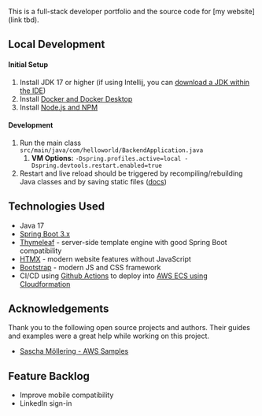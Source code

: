This is a full-stack developer portfolio and the source code for [my website](link tbd).

## Local Development
#### Initial Setup
1. Install JDK 17 or higher (if using Intellij, you can [download a JDK within the IDE](https://www.jetbrains.com/guide/java/tips/download-jdk/))
2. Install [Docker and Docker Desktop](https://docs.docker.com/get-docker/)
3. Install [Node.js and NPM](https://docs.npmjs.com/downloading-and-installing-node-js-and-npm)

#### Development
1. Run the main class `src/main/java/com/helloworld/BackendApplication.java`
   1. **VM Options:** `-Dspring.profiles.active=local -Dspring.devtools.restart.enabled=true`
2. Restart and live reload should be triggered by recompiling/rebuilding Java classes and by saving static files 
([docs](https://docs.spring.io/spring-boot/docs/current/reference/html/using.html#using.devtools.livereload)) 

## Technologies Used
- Java 17
- [Spring Boot 3.x](https://spring.io/projects/spring-boot)
- [Thymeleaf](https://www.thymeleaf.org/) - server-side template engine with good Spring Boot compatibility 
- [HTMX](https://htmx.org/) - modern website features without JavaScript 
- [Bootstrap](https://getbootstrap.com/) - modern JS and CSS framework 
- CI/CD using [Github Actions](./.github/workflows) 
to deploy into [AWS ECS using Cloudformation](./aws/cloudformation/master.yaml) 


## Acknowledgements
Thank you to the following open source projects and authors. 
Their guides and examples were a great help while working on this project. 
- [Sascha Möllering - AWS Samples](https://github.com/aws-samples/reactive-refarch-cloudformation/tree/master)

## Feature Backlog
- Improve mobile compatibility
- LinkedIn sign-in
